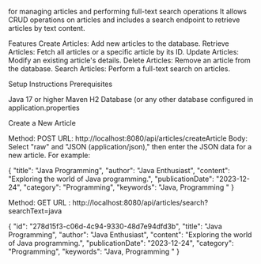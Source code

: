 for managing articles and performing full-text search operations 
It allows CRUD operations on articles and includes a search endpoint to retrieve articles by text content.

Features
Create Articles: Add new articles to the database.
Retrieve Articles: Fetch all articles or a specific article by its ID.
Update Articles: Modify an existing article's details.
Delete Articles: Remove an article from the database.
Search Articles: Perform a full-text search on articles.

Setup Instructions
Prerequisites

Java 17 or higher
Maven
H2 Database (or any other database configured in application.properties


Create a New Article

Method: POST
URL: http://localhost:8080/api/articles/createArticle
Body: Select "raw" and "JSON (application/json)," then enter the JSON data for a new article.
For example:

{
    "title": "Java Programming",
    "author": "Java Enthusiast",
    "content": "Exploring the world of Java programming.",
    "publicationDate": "2023-12-24",
    "category": "Programming",
    "keywords": "Java, Programming "
}

Method: GET
URL : http://localhost:8080/api/articles/search?searchText=java

{
    "id": "278d15f3-c06d-4c94-9330-48d7e94dfd3b",
    "title": "Java Programming",
    "author": "Java Enthusiast",
    "content": "Exploring the world of Java programming.",
    "publicationDate": "2023-12-24",
    "category": "Programming",
    "keywords": "Java, Programming "
}
